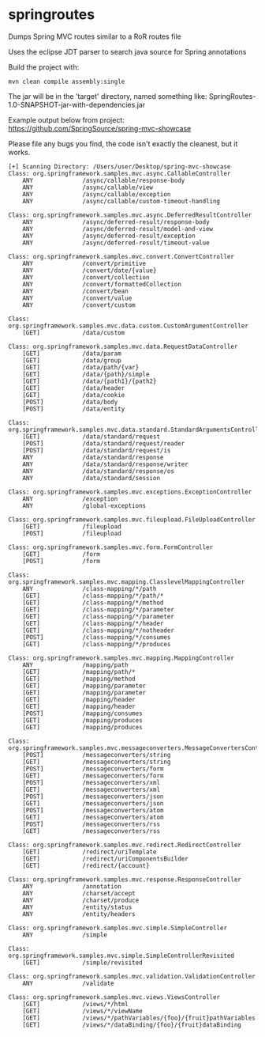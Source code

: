 springroutes
============

Dumps Spring MVC routes similar to a RoR routes file

Uses the eclipse JDT parser to search java source for Spring annotations 

Build the project with:

	mvn clean compile assembly:single

The jar will be in the 'target' directory, named something like: SpringRoutes-1.0-SNAPSHOT-jar-with-dependencies.jar 

Example output below from project: https://github.com/SpringSource/spring-mvc-showcase

Please file any bugs you find, the code isn't exactly the cleanest, but it works.

	[+] Scanning Directory: /Users/user/Desktop/spring-mvc-showcase
	Class: org.springframework.samples.mvc.async.CallableController
		ANY              /async/callable/response-body   			                                                                                                                                
		ANY              /async/callable/view            			                                                                                                                                
		ANY              /async/callable/exception       			                                                                                                                                
		ANY              /async/callable/custom-timeout-handling                                                                                                                                

	Class: org.springframework.samples.mvc.async.DeferredResultController
		ANY              /async/deferred-result/response-body                                                                                                                                
		ANY              /async/deferred-result/model-and-view                                                                                                                                
		ANY              /async/deferred-result/exception                                                                                                                                
		ANY              /async/deferred-result/timeout-value                                                                                                                                

	Class: org.springframework.samples.mvc.convert.ConvertController
		ANY              /convert/primitive              			                                                                                                                                
		ANY              /convert/date/{value}           			                                                                                                                                
		ANY              /convert/collection             			                                                                                                                                
		ANY              /convert/formattedCollection    			                                                                                                                                
		ANY              /convert/bean                   			                                                                                                                                
		ANY              /convert/value                  			                                                                                                                                
		ANY              /convert/custom                 			                                                                                                                                

	Class: org.springframework.samples.mvc.data.custom.CustomArgumentController
		[GET]            /data/custom    			                                                                                                                                

	Class: org.springframework.samples.mvc.data.RequestDataController
		[GET]            /data/param                     			                                                                                                                                
		[GET]            /data/group                     			                                                                                                                                
		[GET]            /data/path/{var}                			                                                                                                                                
		[GET]            /data/{path}/simple              			                                                                                                                                
		[GET]            /data/{path1}/{path2}             			                                                                                                                                
		[GET]            /data/header                    			                                                                                                                                
		[GET]            /data/cookie                    			                                                                                                                                
		[POST]           /data/body                      			                                                                                                                                
		[POST]           /data/entity                    			                                                                                                                                

	Class: org.springframework.samples.mvc.data.standard.StandardArgumentsController
		[GET]            /data/standard/request                                                                                                                                
		[POST]           /data/standard/request/reader                                                                                                                                
		[POST]           /data/standard/request/is                                                                                                                                
		ANY              /data/standard/response                                                                                                                                
		ANY              /data/standard/response/writer                                                                                                                                
		ANY              /data/standard/response/os                                                                                                                                
		ANY              /data/standard/session                                                                                                                                

	Class: org.springframework.samples.mvc.exceptions.ExceptionController
		ANY              /exception      			                                                                                                                                
		ANY              /global-exceptions                                                                                                                                

	Class: org.springframework.samples.mvc.fileupload.FileUploadController
		[GET]            /fileupload                     			                                                                                                                                
		[POST]           /fileupload                     			                                                                                                                                

	Class: org.springframework.samples.mvc.form.FormController
		[GET]            /form                           			                                                                                                                                
		[POST]           /form                           			                                                                                                                                

	Class: org.springframework.samples.mvc.mapping.ClasslevelMappingController
		ANY              /class-mapping/*/path           			                                                                                                                                
		[GET]            /class-mapping/*/path/*         			                                                                                                                                
		[GET]            /class-mapping/*/method         			                                                                                                                                
		[GET]            /class-mapping/*/parameter      			                                                                                                                                
		[GET]            /class-mapping/*/parameter      			                                                                                                                                
		[GET]            /class-mapping/*/header         			                                                                                                                                
		[GET]            /class-mapping/*/notheader      			                                                                                                                                
		[POST]           /class-mapping/*/consumes       			                                                                                                                                
		[GET]            /class-mapping/*/produces       			                                                                                                                                

	Class: org.springframework.samples.mvc.mapping.MappingController
		ANY              /mapping/path   			                                                                                                                                
		[GET]            /mapping/path/* 			                                                                                                                                
		[GET]            /mapping/method 			                                                                                                                                
		[GET]            /mapping/parameter                                                                                                                                
		[GET]            /mapping/parameter                                                                                                                                
		[GET]            /mapping/header 			                                                                                                                                
		[GET]            /mapping/header 			                                                                                                                                
		[POST]           /mapping/consumes                                                                                                                                
		[GET]            /mapping/produces                                                                                                                                
		[GET]            /mapping/produces                                                                                                                                

	Class: org.springframework.samples.mvc.messageconverters.MessageConvertersController
		[POST]           /messageconverters/string       			                                                                                                                                
		[GET]            /messageconverters/string       			                                                                                                                                
		[POST]           /messageconverters/form         			                                                                                                                                
		[GET]            /messageconverters/form         			                                                                                                                                
		[POST]           /messageconverters/xml          			                                                                                                                                
		[GET]            /messageconverters/xml          			                                                                                                                                
		[POST]           /messageconverters/json         			                                                                                                                                
		[GET]            /messageconverters/json         			                                                                                                                                
		[POST]           /messageconverters/atom         			                                                                                                                                
		[GET]            /messageconverters/atom         			                                                                                                                                
		[POST]           /messageconverters/rss          			                                                                                                                                
		[GET]            /messageconverters/rss          			                                                                                                                                

	Class: org.springframework.samples.mvc.redirect.RedirectController
		[GET]            /redirect/uriTemplate           			                                                                                                                                
		[GET]            /redirect/uriComponentsBuilder  			                                                                                                                                
		[GET]            /redirect/{account}             			                                                                                                                                

	Class: org.springframework.samples.mvc.response.ResponseController
		ANY              /annotation     			                                                                                                                                
		ANY              /charset/accept 			                                                                                                                                
		ANY              /charset/produce                                                                                                                                
		ANY              /entity/status  			                                                                                                                                
		ANY              /entity/headers 			                                                                                                                                

	Class: org.springframework.samples.mvc.simple.SimpleController
		ANY              /simple         			                                                                                                                                

	Class: org.springframework.samples.mvc.simple.SimpleControllerRevisited
		[GET]            /simple/revisited                                                                                                                                

	Class: org.springframework.samples.mvc.validation.ValidationController
		ANY              /validate       			                                                                                                                                

	Class: org.springframework.samples.mvc.views.ViewsController
		[GET]            /views/*/html                   			                                                                                                                                
		[GET]            /views/*/viewName               			                                                                                                                                
		[GET]            /views/*/pathVariables/{foo}/{fruit}pathVariables                                                                                                                                
		[GET]            /views/*/dataBinding/{foo}/{fruit}dataBinding                                                                                                                                


